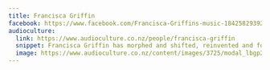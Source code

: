 ```yaml
---
title: Francisca Griffin
facebook: https://www.facebook.com/Francisca-Griffins-music-1842582939292393/
audioculture:
  link: https://www.audioculture.co.nz/people/francisca-griffin
  snippet: Francisca Griffin has morphed and shifted, reinvented and found herself and her music over the last 40 years. Always creating, healing, or leading, she continues to follow her muse.
  image: https://www.audioculture.co.nz/content/images/3725/modal_lbgp2.jpg
---
```

